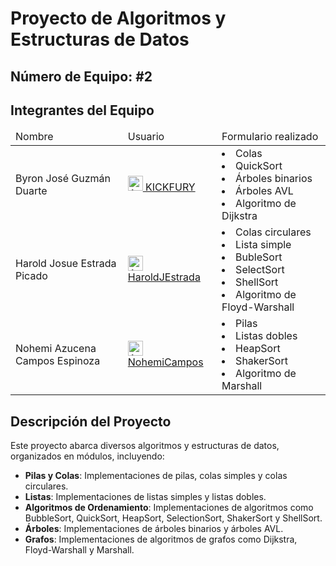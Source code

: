 # Proyecto de Algoritmos y Estructuras de Datos 

## Número de Equipo: #2 

## Integrantes del Equipo 

   <table>
	   <thead>
		   <td>
			  Nombre 
		   </td>	
		   <td>
			  Usuario 
		   </td>
		   <td>
			  Formulario realizado 
		   </td>
	   </thead>
<tr>
    <td>
      Byron José Guzmán Duarte
    </td>
		<td>
			<a href="https://github.com/KICKFURY">
				<img src="https://avatars.githubusercontent.com/u/92235575?s=72&u=5009d8b695904c05c51fb57a9d59c5e15ddc5fef&v=4" width="24" alt="Avatar of KICKFURY"> KICKFURY
			</a><br/>
		</td>
		<td>
			<li>Colas</li>
			<li>QuickSort</li>
			<li>Árboles binarios</li>
			<li>Árboles AVL</li>
			<li>Algoritmo de Dijkstra</li>
		</td>
	</tr>
   <tr>
    <td>
      Harold Josue Estrada Picado
    </td>
		<td>
			<a href="https://github.com/HaroldJEstrada">
				<img src="https://avatars.githubusercontent.com/u/148658740?v=4" width="24" alt="Avatar of HaroldJEstrada"> HaroldJEstrada
			</a><br/>
		</td>
		<td>
			<li>Colas circulares</li>
			<li>Lista simple</li>
			<li>BubleSort</li>
			<li>SelectSort</li>
			<li>ShellSort</li>
			<li>Algoritmo de Floyd-Warshall</li>
		</td>
	</tr>
      <tr>
    <td>
      Nohemi Azucena Campos Espinoza
    </td>
		<td>
			<a href="https://github.com/NohemiCampos">
				<img src="https://avatars.githubusercontent.com/u/149031015?v=4" width="24" alt="Avatar of NohemiCampos"> NohemiCampos
			</a><br/>
		</td>
		<td>
			<li>Pilas</li>
			<li>Listas dobles</li>
			<li>HeapSort</li>
			<li>ShakerSort</li>
			<li>Algoritmo de Marshall</li>
		</td>
	</tr>
 </table>
 
## Descripción del Proyecto

Este proyecto abarca diversos algoritmos y estructuras de datos, organizados en módulos, incluyendo:
- **Pilas y Colas**: Implementaciones de pilas, colas simples y colas circulares.
- **Listas**: Implementaciones de listas simples y listas dobles.
- **Algoritmos de Ordenamiento**: Implementaciones de algoritmos como BubbleSort, QuickSort, HeapSort, SelectionSort, ShakerSort y ShellSort.
- **Árboles**: Implementaciones de árboles binarios y árboles AVL.
- **Grafos**: Implementaciones de algoritmos de grafos como Dijkstra, Floyd-Warshall y Marshall.
